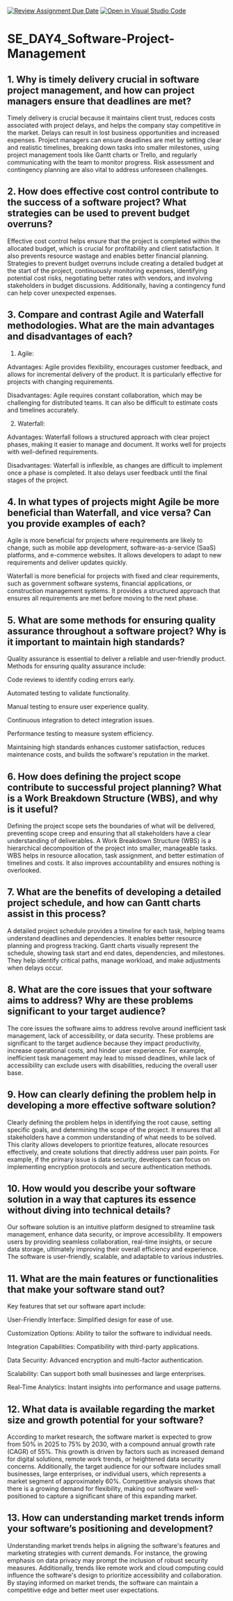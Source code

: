 [![Review Assignment Due Date](https://classroom.github.com/assets/deadline-readme-button-22041afd0340ce965d47ae6ef1cefeee28c7c493a6346c4f15d667ab976d596c.svg)](https://classroom.github.com/a/9pw6JKcu)
[![Open in Visual Studio Code](https://classroom.github.com/assets/open-in-vscode-2e0aaae1b6195c2367325f4f02e2d04e9abb55f0b24a779b69b11b9e10269abc.svg)](https://classroom.github.com/online_ide?assignment_repo_id=18463209&assignment_repo_type=AssignmentRepo)
# SE_DAY4_Software-Project-Management
## 1. Why is timely delivery crucial in software project management, and how can project managers ensure that deadlines are met?

Timely delivery is crucial because it maintains client trust, reduces costs associated with project delays, and helps the company stay competitive in the market. Delays can result in lost business opportunities and increased expenses. Project managers can ensure deadlines are met by setting clear and realistic timelines, breaking down tasks into smaller milestones, using project management tools like Gantt charts or Trello, and regularly communicating with the team to monitor progress. Risk assessment and contingency planning are also vital to address unforeseen challenges.

## 2. How does effective cost control contribute to the success of a software project? What strategies can be used to prevent budget overruns?

Effective cost control helps ensure that the project is completed within the allocated budget, which is crucial for profitability and client satisfaction. It also prevents resource wastage and enables better financial planning. Strategies to prevent budget overruns include creating a detailed budget at the start of the project, continuously monitoring expenses, identifying potential cost risks, negotiating better rates with vendors, and involving stakeholders in budget discussions. Additionally, having a contingency fund can help cover unexpected expenses.

## 3. Compare and contrast Agile and Waterfall methodologies. What are the main advantages and disadvantages of each?

1) Agile:

Advantages: Agile provides flexibility, encourages customer feedback, and allows for incremental delivery of the product. It is particularly effective for projects with changing requirements.

Disadvantages: Agile requires constant collaboration, which may be challenging for distributed teams. It can also be difficult to estimate costs and timelines accurately.

2) Waterfall:

Advantages: Waterfall follows a structured approach with clear project phases, making it easier to manage and document. It works well for projects with well-defined requirements.

Disadvantages: Waterfall is inflexible, as changes are difficult to implement once a phase is completed. It also delays user feedback until the final stages of the project.

## 4. In what types of projects might Agile be more beneficial than Waterfall, and vice versa? Can you provide examples of each?

Agile is more beneficial for projects where requirements are likely to change, such as mobile app development, software-as-a-service (SaaS) platforms, and e-commerce websites. It allows developers to adapt to new requirements and deliver updates quickly.

Waterfall is more beneficial for projects with fixed and clear requirements, such as government software systems, financial applications, or construction management systems. It provides a structured approach that ensures all requirements are met before moving to the next phase.

## 5. What are some methods for ensuring quality assurance throughout a software project? Why is it important to maintain high standards?

Quality assurance is essential to deliver a reliable and user-friendly product. Methods for ensuring quality assurance include:

Code reviews to identify coding errors early.

Automated testing to validate functionality.

Manual testing to ensure user experience quality.

Continuous integration to detect integration issues.

Performance testing to measure system efficiency.

Maintaining high standards enhances customer satisfaction, reduces maintenance costs, and builds the software's reputation in the market.

## 6. How does defining the project scope contribute to successful project planning? What is a Work Breakdown Structure (WBS), and why is it useful?

Defining the project scope sets the boundaries of what will be delivered, preventing scope creep and ensuring that all stakeholders have a clear understanding of deliverables. A Work Breakdown Structure (WBS) is a hierarchical decomposition of the project into smaller, manageable tasks. WBS helps in resource allocation, task assignment, and better estimation of timelines and costs. It also improves accountability and ensures nothing is overlooked.

## 7. What are the benefits of developing a detailed project schedule, and how can Gantt charts assist in this process?

A detailed project schedule provides a timeline for each task, helping teams understand deadlines and dependencies. It enables better resource planning and progress tracking. Gantt charts visually represent the schedule, showing task start and end dates, dependencies, and milestones. They help identify critical paths, manage workload, and make adjustments when delays occur.

## 8. What are the core issues that your software aims to address? Why are these problems significant to your target audience?

The core issues the software aims to address revolve around inefficient task management, lack of accessibility, or data security. These problems are significant to the target audience because they impact productivity, increase operational costs, and hinder user experience. For example, inefficient task management may lead to missed deadlines, while lack of accessibility can exclude users with disabilities, reducing the overall user base.

## 9. How can clearly defining the problem help in developing a more effective software solution?

Clearly defining the problem helps in identifying the root cause, setting specific goals, and determining the scope of the project. It ensures that all stakeholders have a common understanding of what needs to be solved. This clarity allows developers to prioritize features, allocate resources effectively, and create solutions that directly address user pain points. For example, if the primary issue is data security, developers can focus on implementing encryption protocols and secure authentication methods.

## 10. How would you describe your software solution in a way that captures its essence without diving into technical details?

Our software solution is an intuitive platform designed to streamline task management, enhance data security, or improve accessibility. It empowers users by providing seamless collaboration, real-time insights, or secure data storage, ultimately improving their overall efficiency and experience. The software is user-friendly, scalable, and adaptable to various industries.

## 11. What are the main features or functionalities that make your software stand out?

Key features that set our software apart include:

User-Friendly Interface: Simplified design for ease of use.

Customization Options: Ability to tailor the software to individual needs.

Integration Capabilities: Compatibility with third-party applications.

Data Security: Advanced encryption and multi-factor authentication.

Scalability: Can support both small businesses and large enterprises.

Real-Time Analytics: Instant insights into performance and usage patterns.

## 12. What data is available regarding the market size and growth potential for your software?

According to market research, the software market is expected to grow from 50% in 2025 to 75% by 2030, with a compound annual growth rate (CAGR) of 55%. This growth is driven by factors such as increased demand for digital solutions, remote work trends, or heightened data security concerns. Additionally, the target audience for our software includes small businesses, large enterprises, or individual users, which represents a market segment of approximately 60%. Competitive analysis shows that there is a growing demand for flexibility, making our software well-positioned to capture a significant share of this expanding market.

## 13. How can understanding market trends inform your software’s positioning and development?

Understanding market trends helps in aligning the software's features and marketing strategies with current demands. For instance, the growing emphasis on data privacy may prompt the inclusion of robust security measures. Additionally, trends like remote work and cloud computing could influence the software's design to prioritize accessibility and collaboration. By staying informed on market trends, the software can maintain a competitive edge and better meet user expectations.

